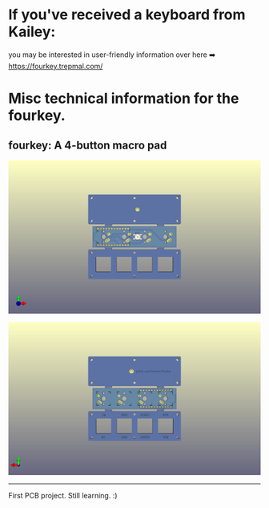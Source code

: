 # If you've received a keyboard from Kailey:
you may be interested in user-friendly information over here ➡️ https://fourkey.trepmal.com/

# Misc technical information for the fourkey.

## fourkey: A 4-button macro pad

![render front](fourkey.png)

![render back](fourkey-b.png)



---

First PCB project. Still learning. :)
